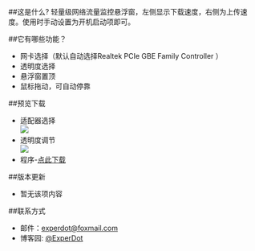 ##这是什么?
轻量级网络流量监控悬浮窗，左侧显示下载速度，右侧为上传速度。使用时手动设置为开机启动项即可。

##它有哪些功能？
* 网卡选择（默认自动选择Realtek PCIe GBE Family Controller ）
* 透明度选择
* 悬浮窗置顶
* 鼠标拖动，可自动停靠

##预览下载

* 适配器选择  
 ![](Preview_Transparent.jpg)
* 透明度调节  
 ![](Preview_Adapter.jpg)
* 程序-[点此下载](https://github.com/experdot/ExperDot.NetSpeedMonitor/blob/master/Application/NetSpeedMonitor.exe?raw=true)

##版本更新
* 暂无该项内容

##联系方式

* 邮件：experdot@foxmail.com
* 博客园: [@ExperDot](http://www.cnblogs.com/experdot/)

